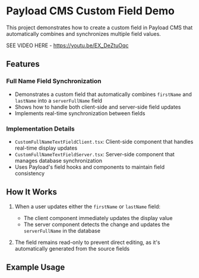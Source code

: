 # Payload CMS Custom Field Demo

This project demonstrates how to create a custom field in Payload CMS that automatically combines and synchronizes multiple field values.

SEE VIDEO HERE - https://youtu.be/EX_DeZtuOqc
## Features

### Full Name Field Synchronization

- Demonstrates a custom field that automatically combines `firstName` and `lastName` into a `serverFullName` field
- Shows how to handle both client-side and server-side field updates
- Implements real-time synchronization between fields

### Implementation Details

- `CustomFullNameTextFieldClient.tsx`: Client-side component that handles real-time display updates
- `CustomFullNameTextFieldServer.tsx`: Server-side component that manages database synchronization
- Uses Payload's field hooks and components to maintain field consistency

## How It Works

1. When a user updates either the `firstName` or `lastName` field:

   - The client component immediately updates the display value
   - The server component detects the change and updates the `serverFullName` in the database

2. The field remains read-only to prevent direct editing, as it's automatically generated from the source fields

## Example Usage
